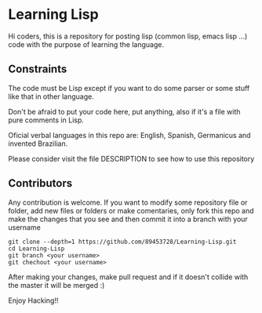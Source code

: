 # Learning Lisp

Hi coders, this is a repository for posting lisp (common lisp, emacs lisp ...)
code with the purpose of learning the language.


## Constraints

The code must be Lisp except if you want to do some parser or some stuff like that
in other language.

Don't be afraid to put your code here, put anything, also if it's a file with pure 
comments in Lisp.

Oficial verbal languages in this repo are: English, Spanish, Germanicus and invented
Brazilian.

Please consider visit the file DESCRIPTION to see how to use this repository

## Contributors

Any contribution is welcome. If you want to modify some repository file or folder, 
add new files or folders or make comentaries, only fork this repo and make the 
changes that you see and then commit it into a branch with your username

	git clone --depth=1 https://github.com/89453728/Learning-Lisp.git
	cd Learning-Lisp
	git branch <your username> 
	git chechout <your username>

After making your changes, make pull request and if it doesn't collide with the master
it will be merged :)


Enjoy Hacking!!

